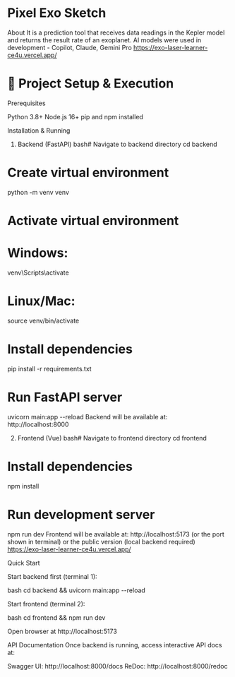 # Pixel Exo Sketch

About
It is a prediction tool that receives data readings in the Kepler model and returns the result rate of an exoplanet.
AI models were used in development - Copilot, Claude, Gemini Pro
https://exo-laser-learner-ce4u.vercel.app/

# 🚀 Project Setup & Execution
Prerequisites

Python 3.8+
Node.js 16+
pip and npm installed

Installation & Running
1. Backend (FastAPI)
bash# Navigate to backend directory
cd backend

# Create virtual environment
python -m venv venv

# Activate virtual environment
# Windows:
venv\Scripts\activate
# Linux/Mac:
source venv/bin/activate

# Install dependencies
pip install -r requirements.txt

# Run FastAPI server
uvicorn main:app --reload
Backend will be available at: http://localhost:8000

2. Frontend (Vue)
bash# Navigate to frontend directory
cd frontend

# Install dependencies
npm install

# Run development server
npm run dev
Frontend will be available at: http://localhost:5173 (or the port shown in terminal) or the public version (local backend required) https://exo-laser-learner-ce4u.vercel.app/

Quick Start

Start backend first (terminal 1):

bash   cd backend && uvicorn main:app --reload

Start frontend (terminal 2):

bash   cd frontend && npm run dev

Open browser at http://localhost:5173


API Documentation
Once backend is running, access interactive API docs at:

Swagger UI: http://localhost:8000/docs
ReDoc: http://localhost:8000/redoc
